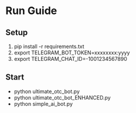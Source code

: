 # Run Guide

## Setup
1. pip install -r requirements.txt
2. export TELEGRAM_BOT_TOKEN=xxxxxxxx:yyyy
3. export TELEGRAM_CHAT_ID=-1001234567890

## Start
- python ultimate_otc_bot.py
- python ultimate_otc_bot_ENHANCED.py
- python simple_ai_bot.py
